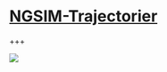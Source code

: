 # **[NGSIM-Trajectorier](https://github.com/zhangjw-THU/NGSIM-Trajectorier)**

+++

![](/home/ubuntu/Documents/Study/UndergraduateCourse/Senior/SeniorGradeUp/智能交通/HW/HW1/HW1/T_C_1523.jpg)